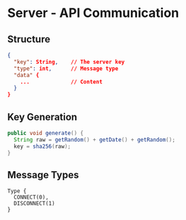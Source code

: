 # Server - API Communication
## Structure
```json
{
  "key": String,    // The server key
  "type": int,      // Message type
  "data" {
    ...             // Content          
  }
}
```
## Key Generation
```java
public void generate() {
  String raw = getRandom() + getDate() + getRandom();
  key = sha256(raw);
}
```
## Message Types
```
Type {
  CONNECT(0),
  DISCONNECT(1)
}
```